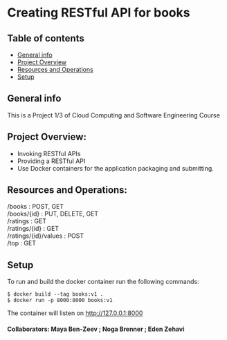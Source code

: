 # Creating RESTful API for books
## Table of contents
* [General info](#general-info)
* [Project Overview](#Project-Overview)
* [Resources and Operations](#Resources-and-Operations)
* [Setup](#Setup)

## General info
This is a Project 1/3 of Cloud Computing and Software Engineering Course

## Project Overview:
* Invoking RESTful APIs
* Providing a RESTful API
* Use Docker containers for the application packaging and submitting.

## Resources and Operations:
/books : POST, GET<br />
/books/{id} : PUT, DELETE, GET<br />
/ratings : GET<br />
/ratings/{id} : GET<br />
/ratings/{id}/values : POST<br />
/top : GET

## Setup
To run and build the docker container run the following commands:
```
$ docker build --tag books:v1 .
$ docker run -p 8000:8000 books:v1
```
The container will listen on http://127.0.0.1:8000

#### Collaborators: Maya Ben-Zeev ; Noga Brenner ; Eden Zehavi


